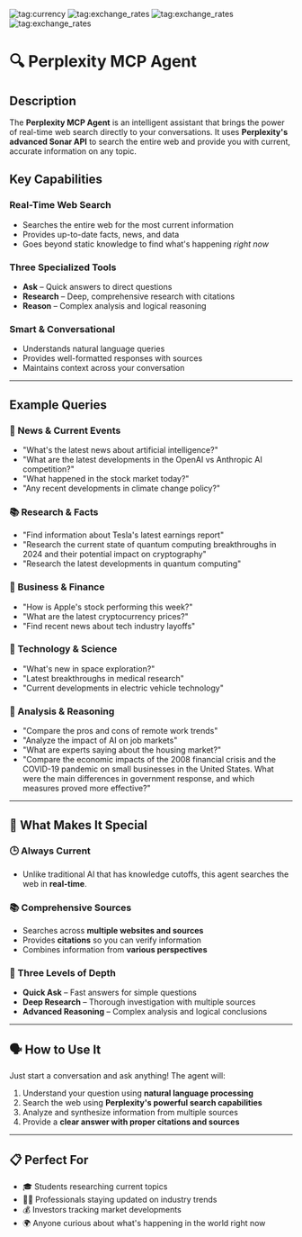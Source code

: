 ![tag:currency](https://img.shields.io/badge/currency-blue)
![tag:exchange_rates](https://img.shields.io/badge/web-search-orange)
![tag:exchange_rates](https://img.shields.io/badge/Deep-Research-green)
![tag:exchange_rates](https://img.shields.io/badge/Reasoning-yellow)


# 🔍 Perplexity MCP Agent

## Description
The **Perplexity MCP Agent** is an intelligent assistant that brings the power of real-time web search directly to your conversations. It uses **Perplexity's advanced Sonar API** to search the entire web and provide you with current, accurate information on any topic.


##  Key Capabilities

### Real-Time Web Search
- Searches the entire web for the most current information  
- Provides up-to-date facts, news, and data  
- Goes beyond static knowledge to find what's happening *right now*

### Three Specialized Tools
- **Ask** – Quick answers to direct questions  
- **Research** – Deep, comprehensive research with citations  
- **Reason** – Complex analysis and logical reasoning  

### Smart & Conversational
- Understands natural language queries  
- Provides well-formatted responses with sources  
- Maintains context across your conversation  

---

## Example Queries

### 📰 News & Current Events
- "What's the latest news about artificial intelligence?"  
- "What are the latest developments in the OpenAI vs Anthropic AI competition?"
- "What happened in the stock market today?"  
- "Any recent developments in climate change policy?"

### 📚 Research & Facts
- "Find information about Tesla's latest earnings report"  
- "Research the current state of quantum computing breakthroughs in 2024 and their potential impact on cryptography"  
- "Research the latest developments in quantum computing"

### 💼 Business & Finance
- "How is Apple's stock performing this week?"  
- "What are the latest cryptocurrency prices?"  
- "Find recent news about tech industry layoffs"

### 🔬 Technology & Science
- "What's new in space exploration?"  
- "Latest breakthroughs in medical research"  
- "Current developments in electric vehicle technology"

### 🧠 Analysis & Reasoning
- "Compare the pros and cons of remote work trends"  
- "Analyze the impact of AI on job markets"  
- "What are experts saying about the housing market?"
- "Compare the economic impacts of the 2008 financial crisis and the COVID-19 pandemic on small businesses in the United States. What were the main differences in government response, and which measures proved more effective?"

---

## 🎯 What Makes It Special

### 🕒 Always Current
- Unlike traditional AI that has knowledge cutoffs, this agent searches the web in **real-time**.

### 📚 Comprehensive Sources
- Searches across **multiple websites and sources**  
- Provides **citations** so you can verify information  
- Combines information from **various perspectives**

### 📐 Three Levels of Depth
- **Quick Ask** – Fast answers for simple questions  
- **Deep Research** – Thorough investigation with multiple sources  
- **Advanced Reasoning** – Complex analysis and logical conclusions

---

## 🗣️ How to Use It

Just start a conversation and ask anything! The agent will:
1. Understand your question using **natural language processing**
2. Search the web using **Perplexity's powerful search capabilities**
3. Analyze and synthesize information from multiple sources
4. Provide a **clear answer with proper citations and sources**

---

## 📋 Perfect For

- 🎓 Students researching current topics  
- 👩‍💼 Professionals staying updated on industry trends  
- 💰 Investors tracking market developments  
- 🌍 Anyone curious about what's happening in the world right now